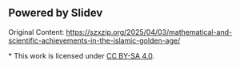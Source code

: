 ## Powered by Slidev

Original Content: <https://szxzip.org/2025/04/03/mathematical-and-scientific-achievements-in-the-islamic-golden-age/>

\* This work is licensed under [CC BY-SA 4.0](https://creativecommons.org/licenses/by-sa/4.0/).
